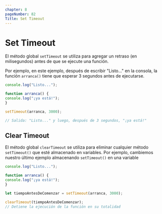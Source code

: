 ```yaml
---
chapter: 8
pageNumber: 82
Title: Set Timeout
---
```


# Set Timeout

El método global `setTimeout` se utiliza para agregar un retraso (en milisegundos) antes de que se ejecute una función.

Por ejemplo, en este ejemplo, después de escribir "Listo..." en la consola, la función `arranca()` tiene que esperar 3 segundos antes de ejecutarse.

```js
console.log("Listo...");

function arranca() {
console.log("¡ya está!");
}

setTimeout(arranca, 3000);

// Salida: "Listo..." y luego, después de 3 segundos, "¡ya está!"
```

## Clear Timeout

El método global `clearTimeout` se utiliza para eliminar cualquier método `setTimeout()` que esté almacenado en variables. Por ejemplo, cambiemos nuestro último ejemplo almacenando `setTimeout()` en una variable

```js
console.log("Listo...");

function arranca() {
console.log("¡ya está!");
}

let tiempoAntesDeComenzar = setTimeout(arranca, 3000);

clearTimeout(tiempoAntesDeComenzar);
// Detiene la ejecución de la función en su totalidad
```
